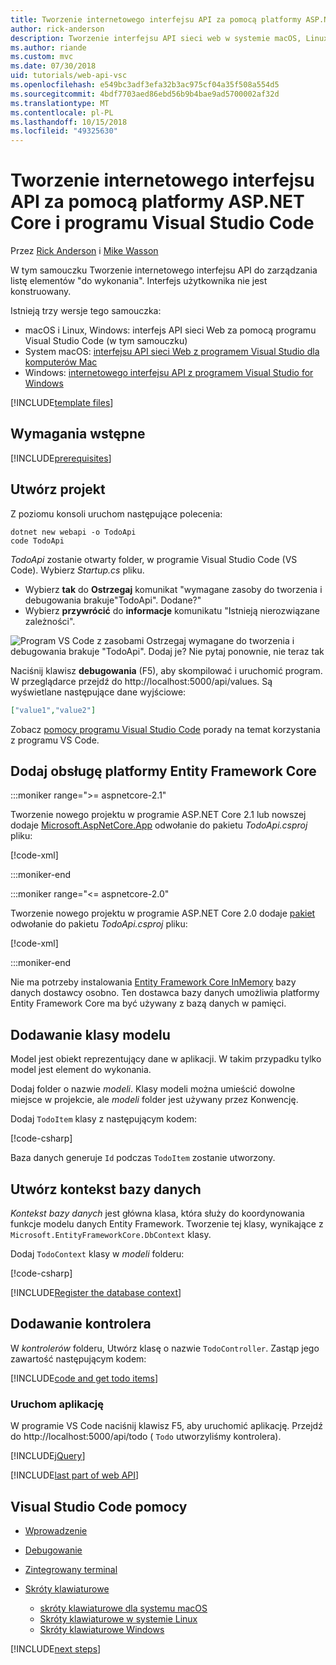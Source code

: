 ```yaml
---
title: Tworzenie internetowego interfejsu API za pomocą platformy ASP.NET Core i programu Visual Studio Code
author: rick-anderson
description: Tworzenie interfejsu API sieci web w systemie macOS, Linux lub Windows przy użyciu platformy ASP.NET Core MVC i programu Visual Studio Code
ms.author: riande
ms.custom: mvc
ms.date: 07/30/2018
uid: tutorials/web-api-vsc
ms.openlocfilehash: e549bc3adf3efa32b3ac975cf04a35f508a554d5
ms.sourcegitcommit: 4bdf7703aed86ebd56b9b4bae9ad5700002af32d
ms.translationtype: MT
ms.contentlocale: pl-PL
ms.lasthandoff: 10/15/2018
ms.locfileid: "49325630"
---
```

# <a name="create-a-web-api-with-aspnet-core-and-visual-studio-code"></a>Tworzenie internetowego interfejsu API za pomocą platformy ASP.NET Core i programu Visual Studio Code

Przez [Rick Anderson](https://twitter.com/RickAndMSFT) i [Mike Wasson](https://github.com/mikewasson)

W tym samouczku Tworzenie internetowego interfejsu API do zarządzania listę elementów "do wykonania". Interfejs użytkownika nie jest konstruowany.

Istnieją trzy wersje tego samouczka:

* macOS i Linux, Windows: interfejs API sieci Web za pomocą programu Visual Studio Code (w tym samouczku)
* System macOS: [interfejsu API sieci Web z programem Visual Studio dla komputerów Mac](xref:tutorials/first-web-api-mac)
* Windows: [internetowego interfejsu API z programem Visual Studio for Windows](xref:tutorials/first-web-api)

<!-- WARNING: The code AND images in this doc are used by uid: tutorials/web-api-vsc, tutorials/first-web-api-mac and tutorials/first-web-api. If you change any code/images in this tutorial, update uid: tutorials/web-api-vsc -->

[!INCLUDE[template files](../includes/webApi/intro.md)]

## <a name="prerequisites"></a>Wymagania wstępne

[!INCLUDE[prerequisites](~/includes/net-core-prereqs-vscode.md)]

## <a name="create-the-project"></a>Utwórz projekt

Z poziomu konsoli uruchom następujące polecenia:

```console
dotnet new webapi -o TodoApi
code TodoApi
```

*TodoApi* zostanie otwarty folder, w programie Visual Studio Code (VS Code). Wybierz *Startup.cs* pliku.

* Wybierz **tak** do **Ostrzegaj** komunikat "wymagane zasoby do tworzenia i debugowania brakuje"TodoApi". Dodane?"
* Wybierz **przywrócić** do **informacje** komunikatu "Istnieją nierozwiązane zależności".

<!-- uid: tutorials/first-mvc-app-xplat/start-mvc uses the pic below. If you change it, make sure it's consistent -->

![Program VS Code z zasobami Ostrzegaj wymagane do tworzenia i debugowania brakuje "TodoApi". Dodaj je? Nie pytaj ponownie, nie teraz tak](web-api-vsc/_static/vsc_restore.png)

Naciśnij klawisz **debugowania** (F5), aby skompilować i uruchomić program. W przeglądarce przejdź do http://localhost:5000/api/values. Są wyświetlane następujące dane wyjściowe:

```json
["value1","value2"]
```

Zobacz [pomocy programu Visual Studio Code](#visual-studio-code-help) porady na temat korzystania z programu VS Code.

## <a name="add-support-for-entity-framework-core"></a>Dodaj obsługę platformy Entity Framework Core

:::moniker range=">= aspnetcore-2.1"

Tworzenie nowego projektu w programie ASP.NET Core 2.1 lub nowszej dodaje [Microsoft.AspNetCore.App](https://www.nuget.org/packages/Microsoft.AspNetCore.App) odwołanie do pakietu *TodoApi.csproj* pliku:

[!code-xml[](first-web-api/samples/2.1/TodoApi/TodoApi.csproj?name=snippet_Metapackage&highlight=2)]

:::moniker-end

:::moniker range="<= aspnetcore-2.0"

Tworzenie nowego projektu w programie ASP.NET Core 2.0 dodaje [pakiet](https://www.nuget.org/packages/Microsoft.AspNetCore.All) odwołanie do pakietu *TodoApi.csproj* pliku:

[!code-xml[](first-web-api/samples/2.0/TodoApi/TodoApi.csproj?name=snippet_Metapackage&highlight=2)]

:::moniker-end

Nie ma potrzeby instalowania [Entity Framework Core InMemory](/ef/core/providers/in-memory/) bazy danych dostawcy osobno. Ten dostawca bazy danych umożliwia platformy Entity Framework Core ma być używany z bazą danych w pamięci.

## <a name="add-a-model-class"></a>Dodawanie klasy modelu

Model jest obiekt reprezentujący dane w aplikacji. W takim przypadku tylko model jest element do wykonania.

Dodaj folder o nazwie *modeli*. Klasy modeli można umieścić dowolne miejsce w projekcie, ale *modeli* folder jest używany przez Konwencję.

Dodaj `TodoItem` klasy z następującym kodem:

[!code-csharp[](first-web-api/samples/2.0/TodoApi/Models/TodoItem.cs)]

Baza danych generuje `Id` podczas `TodoItem` zostanie utworzony.

## <a name="create-the-database-context"></a>Utwórz kontekst bazy danych

*Kontekst bazy danych* jest główna klasa, która służy do koordynowania funkcje modelu danych Entity Framework. Tworzenie tej klasy, wynikające z `Microsoft.EntityFrameworkCore.DbContext` klasy.

Dodaj `TodoContext` klasy w *modeli* folderu:

[!code-csharp[](first-web-api/samples/2.0/TodoApi/Models/TodoContext.cs)]

[!INCLUDE[Register the database context](../includes/webApi/register_dbContext.md)]

## <a name="add-a-controller"></a>Dodawanie kontrolera

W *kontrolerów* folderu, Utwórz klasę o nazwie `TodoController`. Zastąp jego zawartość następującym kodem:

[!INCLUDE[code and get todo items](../includes/webApi/getTodoItems.md)]

### <a name="launch-the-app"></a>Uruchom aplikację

W programie VS Code naciśnij klawisz F5, aby uruchomić aplikację. Przejdź do http://localhost:5000/api/todo ( `Todo` utworzyliśmy kontrolera).

[!INCLUDE[jQuery](../includes/webApi/add-jquery.md)]

[!INCLUDE[last part of web API](../includes/webApi/end.md)]

## <a name="visual-studio-code-help"></a>Visual Studio Code pomocy

* [Wprowadzenie](https://code.visualstudio.com/docs)
* [Debugowanie](https://code.visualstudio.com/docs/editor/debugging)
* [Zintegrowany terminal](https://code.visualstudio.com/docs/editor/integrated-terminal)
* [Skróty klawiaturowe](https://code.visualstudio.com/docs/getstarted/keybindings#_keyboard-shortcuts-reference)

  * [skróty klawiaturowe dla systemu macOS](https://code.visualstudio.com/shortcuts/keyboard-shortcuts-macos.pdf)
  * [Skróty klawiaturowe w systemie Linux](https://code.visualstudio.com/shortcuts/keyboard-shortcuts-linux.pdf)
  * [Skróty klawiaturowe Windows](https://code.visualstudio.com/shortcuts/keyboard-shortcuts-windows.pdf)

[!INCLUDE[next steps](../includes/webApi/next.md)]

